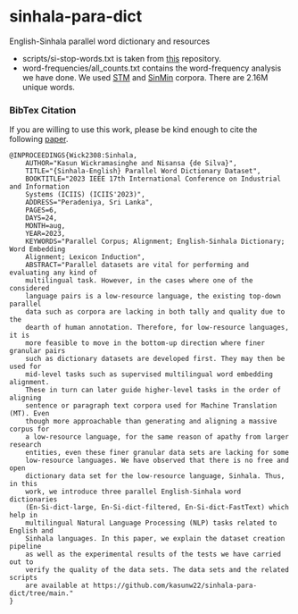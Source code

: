 # sinhala-para-dict
English-Sinhala parallel word dictionary and resources

- scripts/si-stop-words.txt is taken from [this](https://github.com/nlpcuom/Sinhala-Stopword-list/blob/master/stop%20words.txt) repository.
- word-frequencies/all_counts.txt contains the word-frequency analysis we have done. We used [STM](https://github.com/scnakandala/sinhala_text_mining/tree/master) and [SinMin](https://rtuthaya.staff.uom.lk/resources/dataset/17) corpora. There are 2.16M unique words.

### BibTex Citation
If you are willing to use this work, please be kind enough to cite the following [paper](https://arxiv.org/abs/2308.02234).

```
@INPROCEEDINGS{Wick2308:Sinhala,
    AUTHOR="Kasun Wickramasinghe and Nisansa {de Silva}",
    TITLE="{Sinhala-English} Parallel Word Dictionary Dataset",
    BOOKTITLE="2023 IEEE 17th International Conference on Industrial and Information
    Systems (ICIIS) (ICIIS'2023)",
    ADDRESS="Peradeniya, Sri Lanka",
    PAGES=6,
    DAYS=24,
    MONTH=aug,
    YEAR=2023,
    KEYWORDS="Parallel Corpus; Alignment; English-Sinhala Dictionary; Word Embedding
    Alignment; Lexicon Induction",
    ABSTRACT="Parallel datasets are vital for performing and evaluating any kind of
    multilingual task. However, in the cases where one of the considered
    language pairs is a low-resource language, the existing top-down parallel
    data such as corpora are lacking in both tally and quality due to the
    dearth of human annotation. Therefore, for low-resource languages, it is
    more feasible to move in the bottom-up direction where finer granular pairs
    such as dictionary datasets are developed first. They may then be used for
    mid-level tasks such as supervised multilingual word embedding alignment.
    These in turn can later guide higher-level tasks in the order of aligning
    sentence or paragraph text corpora used for Machine Translation (MT). Even
    though more approachable than generating and aligning a massive corpus for
    a low-resource language, for the same reason of apathy from larger research
    entities, even these finer granular data sets are lacking for some
    low-resource languages. We have observed that there is no free and open
    dictionary data set for the low-resource language, Sinhala. Thus, in this
    work, we introduce three parallel English-Sinhala word dictionaries
    (En-Si-dict-large, En-Si-dict-filtered, En-Si-dict-FastText) which help in
    multilingual Natural Language Processing (NLP) tasks related to English and
    Sinhala languages. In this paper, we explain the dataset creation pipeline
    as well as the experimental results of the tests we have carried out to
    verify the quality of the data sets. The data sets and the related scripts
    are available at https://github.com/kasunw22/sinhala-para-dict/tree/main."
}
```
